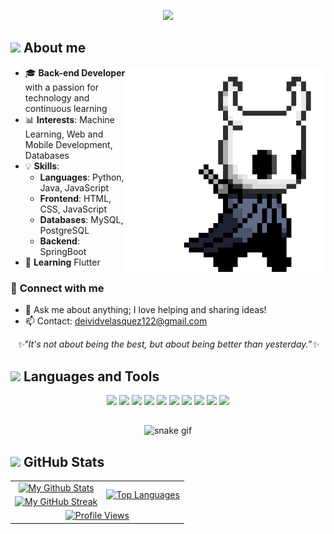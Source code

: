 <p align="center">
  <a href="https://github.com/DenverCoder1/readme-typing-svg"><img src="https://readme-typing-svg.herokuapp.com?font=Time+New+Roman&size=40&center=true&vCenter=true&width=700&height=150&lines=Hey+👋,+I'm+Deivid+Velasquez;Software+Developer"></a>
</p>


## <picture><img src = "https://github.com/7oSkaaa/7oSkaaa/blob/main/Images/about_me.gif?raw=true" width = 50px></picture> About me


<img align="right" height="auto" width="320px" alt="GIF" src="https://raw.githubusercontent.com/TanZng/TanZng/master/assets/hollor_knight3.gif" />

- 🎓 **Back-end Developer** with a passion for technology and continuous learning
- 📊 **Interests**: Machine Learning, Web and Mobile Development, Databases
- 💡 **Skills**: 
  - **Languages**: Python, Java, JavaScript
  - **Frontend**: HTML, CSS, JavaScript
  - **Databases**: MySQL, PostgreSQL
  - **Backend**: SpringBoot
- 🌱 **Learning** Flutter

### 🤝 **Connect with me**
  - 💬 Ask me about anything; I love helping and sharing ideas!
  - 📫 Contact: [deividvelasquez122@gmail.com](mailto:deividvelasquez122@gmail.com)

<p align="center"><i>✨"It's not about being the best, but about being better than yesterday."✨</i></p>

## <picture><img src = "https://media.tenor.com/HEA8q2baNZAAAAAi/minecraft.gif?raw=true" width = 50px></picture> Languages and Tools

<p align="center">
<img style="height: 4rem;" src="https://raw.githubusercontent.com/rahulbanerjee26/githubAboutMeGenerator/main/icons/html.svg"> 
<img style="height: 4rem;" src="https://raw.githubusercontent.com/rahulbanerjee26/githubAboutMeGenerator/main/icons/css.svg"> 
<img style="height: 4rem;" src="https://user-images.githubusercontent.com/76852813/172720095-d75caaaa-c8b8-497e-a1bf-54720da5f9ed.svg">
<img style="height: 4rem;" src="https://upload.wikimedia.org/wikipedia/commons/7/7e/Dart-logo.png">
<img style="height: 4rem;" src="https://user-images.githubusercontent.com/76852813/172716937-4574740e-2d2e-4326-af3b-4a42bad058c1.svg"> 
<img style="height: 4rem;" src="https://user-images.githubusercontent.com/76852813/172720089-5ce0ea22-01c9-4444-8e70-a81501452b13.svg">
<img style="height: 4rem;" src="https://user-images.githubusercontent.com/76852813/172722126-2495793f-c4f3-43cc-bfb2-14e1d6f4d3a2.svg"> 
<img style="height: 4rem;" src="https://user-images.githubusercontent.com/76852813/172732353-d8b662eb-8f1c-453a-82f4-00132b440aaa.svg"> 
<img style="height: 4rem;" src="https://user-images.githubusercontent.com/76852813/172722224-2df3bb34-d501-4daf-aa6d-af8c18335202.svg"> 
<img style="height: 4rem;" src="https://user-images.githubusercontent.com/76852813/172722742-4c84455a-830a-4f69-8dcd-ac9437e52251.svg">
</p>

##
<p align="center">
    <img src="https://github.com/DeividVelasquez/DeividVelasquez/blob/output/github-contribution-grid-snake.svg" alt="snake gif">
</p>

## <picture><img src = "https://i.pinimg.com/originals/3c/d9/c4/3cd9c417e306464378e1011577f4b68f.gif?raw=true" width = 50px></picture> GitHub Stats
<table align="center">
    <tr>
        <td align="center">
            <a href="https://github.com/DeividVelasquez">
                <img src="https://github-readme-stats.vercel.app/api?username=DeividVelasquez&show_icons=true&theme=algolia" alt="My Github Stats" />
            </a>
        </td>
        <td rowspan="2" align="center">
            <a href="https://github.com/DeividVelasquez">
                <img src="https://github-readme-stats.vercel.app/api/top-langs/?username=DeividVelasquez&langs_count=8&theme=algolia" alt="Top Languages" />
            </a>
        </td>
    </tr>
    <tr>
        <td align="center">
            <a href="https://github.com/DeividVelasquez">
                <img src="https://github-readme-streak-stats.herokuapp.com/?user=DeividVelasquez&theme=algolia" alt="My GitHub Streak" />
            </a>
        </td>
    </tr>
    <tr>
        <td colspan="2" align="center">
            <a href="https://github.com/DeividVelasquez">
                <img src="https://komarev.com/ghpvc/?username=DeividVelasquez&style=flat-square" alt="Profile Views" />
            </a>
        </td>
    </tr>
</table>










